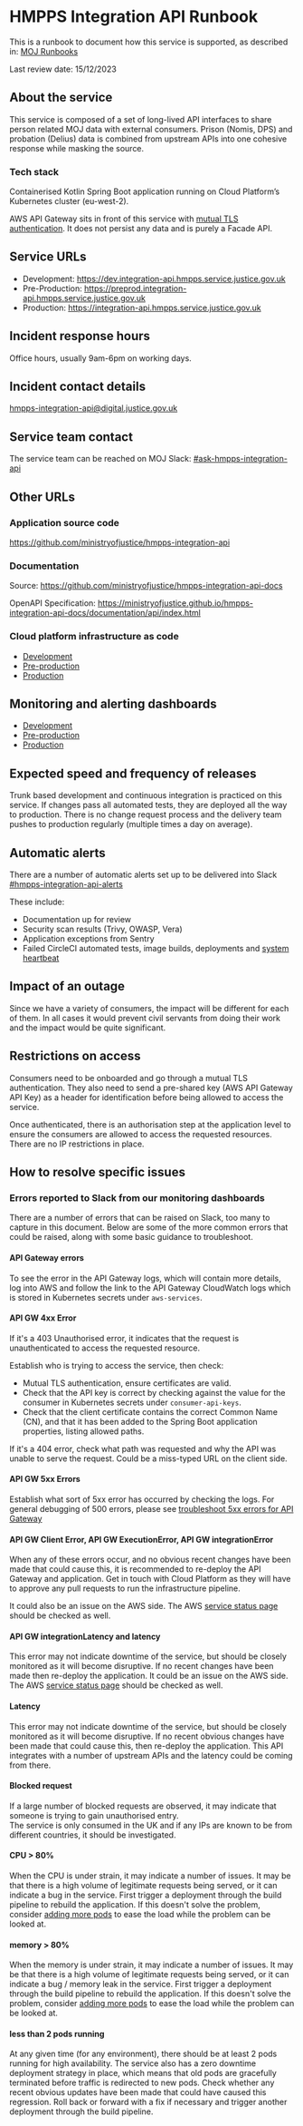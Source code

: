 # HMPPS Integration API Runbook

This is a runbook to document how this service is supported, as described in: [MOJ Runbooks](https://technical-guidance.service.justice.gov.uk/documentation/standards/documenting-how-your-service-is-supported.html#what-you-should-include-in-your-service-39-s-runbook)

Last review date: 15/12/2023

## About the service

This service is composed of a set of long-lived API interfaces to share person related MOJ data with external consumers.
Prison (Nomis, DPS) and probation (Delius) data is combined from upstream APIs into one cohesive response while masking the source.

### Tech stack

Containerised Kotlin Spring Boot application running on Cloud Platform’s Kubernetes cluster (eu-west-2).

AWS API Gateway sits in front of this service with [mutual TLS authentication](https://docs.aws.amazon.com/apigateway/latest/developerguide/rest-api-mutual-tls.html). It does not persist any data and is purely a Facade API.

## Service URLs

- Development: https://dev.integration-api.hmpps.service.justice.gov.uk
- Pre-Production: https://preprod.integration-api.hmpps.service.justice.gov.uk
- Production: https://integration-api.hmpps.service.justice.gov.uk

## Incident response hours

Office hours, usually 9am-6pm on working days.

## Incident contact details

[hmpps-integration-api@digital.justice.gov.uk](mailto:hmpps-integration-api@digital.justice.gov.uk)

## Service team contact

The service team can be reached on MOJ Slack: [#ask-hmpps-integration-api](https://moj.enterprise.slack.com/archives/C04D46K9QTU)

## Other URLs

### Application source code

https://github.com/ministryofjustice/hmpps-integration-api

### Documentation

Source: https://github.com/ministryofjustice/hmpps-integration-api-docs

OpenAPI Specification: https://ministryofjustice.github.io/hmpps-integration-api-docs/documentation/api/index.html

### Cloud platform infrastructure as code

- [Development](https://github.com/ministryofjustice/cloud-platform-environments/tree/main/namespaces/live.cloud-platform.service.justice.gov.uk/hmpps-integration-api-dev)
- [Pre-production](https://github.com/ministryofjustice/cloud-platform-environments/tree/main/namespaces/live.cloud-platform.service.justice.gov.uk/hmpps-integration-api-preprod)
- [Production](https://github.com/ministryofjustice/cloud-platform-environments/tree/main/namespaces/live.cloud-platform.service.justice.gov.uk/hmpps-integration-api-prod)

## Monitoring and alerting dashboards

- [Development](https://grafana.live.cloud-platform.service.justice.gov.uk/d/hmpps-integration-api-dev/hmpps-integration-api-development?orgId=1)
- [Pre-production](https://grafana.live.cloud-platform.service.justice.gov.uk/d/hmpps-integration-api-preprod/hmpps-integration-api-preprod?orgId=1)
- [Production](https://grafana.live.cloud-platform.service.justice.gov.uk/d/hmpps-integration-api-prod/hmpps-integration-api-production?orgId=1)

## Expected speed and frequency of releases

Trunk based development and continuous integration is practiced on this service. If changes pass all automated tests, they are deployed all the way to production.
There is no change request process and the delivery team pushes to production regularly (multiple times a day on average).

## Automatic alerts

There are a number of automatic alerts set up to be delivered into Slack [#hmpps-integration-api-alerts](https://moj.enterprise.slack.com/archives/C052TUCR12L)

These include:

- Documentation up for review
- Security scan results (Trivy, OWASP, Vera)
- Application exceptions from Sentry
- Failed CircleCI automated tests, image builds, deployments and [system heartbeat](./monitoring-and-alerting/heartbeat.md)

## Impact of an outage

Since we have a variety of consumers, the impact will be different for each of them. In all cases it would prevent civil servants from doing their work and the impact would be quite significant.

## Restrictions on access

Consumers need to be onboarded and go through a mutual TLS authentication. They also need to send a pre-shared key (AWS API Gateway API Key) as a header for identification before being allowed to access the service.

Once authenticated, there is an authorisation step at the application level to ensure the consumers are allowed to access the requested resources.
There are no IP restrictions in place.

## How to resolve specific issues

### Errors reported to Slack from our monitoring dashboards

There are a number of errors that can be raised on Slack, too many to capture in this document.
Below are some of the more common errors that could be raised, along with some basic guidance to troubleshoot.

#### API Gateway errors

To see the error in the API Gateway logs, which will contain more details, log into AWS and follow the link to the API Gateway CloudWatch logs which is stored in Kubernetes secrets under `aws-services`.

#### API GW 4xx Error

If it's a 403 Unauthorised error, it indicates that the request is unauthenticated to access the requested resource.

Establish who is trying to access the service, then check:

- Mutual TLS authentication, ensure certificates are valid.
- Check that the API key is correct by checking against the value for the consumer in Kubernetes secrets under `consumer-api-keys`.
- Check that the client certificate contains the correct Common Name (CN), and that it has been added to the Spring Boot application properties, listing allowed paths.

If it's a 404 error, check what path was requested and why the API was unable to serve the request. Could be a miss-typed URL on the client side.

#### API GW 5xx Errors

Establish what sort of 5xx error has occurred by checking the logs.
For general debugging of 500 errors, please see [troubleshoot 5xx errors for API Gateway](https://repost.aws/knowledge-center/api-gateway-5xx-error)

#### API GW Client Error, API GW ExecutionError, API GW integrationError

When any of these errors occur, and no obvious recent changes have been made that could cause this, it is recommended to re-deploy the API Gateway and application.
Get in touch with Cloud Platform as they will have to approve any pull requests to run the infrastructure pipeline.

It could also be an issue on the AWS side. The AWS [service status page](https://health.aws.amazon.com/health/status) should be checked as well.

#### API GW integrationLatency and latency

This error may not indicate downtime of the service, but should be closely monitored as it will become disruptive.
If no recent changes have been made then re-deploy the application.
It could be an issue on the AWS side. The AWS [service status page](https://health.aws.amazon.com/health/status) should be checked as well.

#### Latency

This error may not indicate downtime of the service, but should be closely monitored as it will become disruptive.
If no recent obvious changes have been made that could cause this, then re-deploy the application.
This API integrates with a number of upstream APIs and the latency could be coming from there.

#### Blocked request

If a large number of blocked requests are observed, it may indicate that someone is trying to gain unauthorised entry.  
The service is only consumed in the UK and if any IPs are known to be from different countries, it should be investigated.

#### CPU > 80%

When the CPU is under strain, it may indicate a number of issues. It may be that there is a high volume of legitimate requests being served, or it can indicate a bug in the service.
First trigger a deployment through the build pipeline to rebuild the application. If this doesn't solve the problem, consider [adding more pods](https://github.com/ministryofjustice/hmpps-integration-api/blob/main/helm_deploy/hmpps-integration-api/values.yaml#L5) to ease the load while the problem can be looked at.

#### memory > 80%

When the memory is under strain, it may indicate a number of issues. It may be that there is a high volume of legitimate requests being served, or it can indicate a bug / memory leak in the service.
First trigger a deployment through the build pipeline to rebuild the application. If this doesn't solve the problem, consider [adding more pods](https://github.com/ministryofjustice/hmpps-integration-api/blob/main/helm_deploy/hmpps-integration-api/values.yaml#L5) to ease the load while the problem can be looked at.

#### less than 2 pods running

At any given time (for any environment), there should be at least 2 pods running for high availability.
The service also has a zero downtime deployment strategy in place, which means that old pods are gracefully terminated before traffic is redirected to new pods.
Check whether any recent obvious updates have been made that could have caused this regression. Roll back or forward with a fix if necessary and trigger another deployment through the build pipeline.
